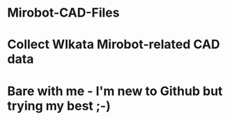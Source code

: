 # Mirobot-CAD-Files
# Collect Wlkata Mirobot-related CAD data
# Bare with me - I'm new to Github but trying my best ;-)
